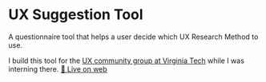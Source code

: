 # UX Suggestion Tool
A questionnaire tool that helps a user decide which UX Research Method to use.

I build this tool for the [UX community group at Virginia Tech](https://it.vt.edu/projects/ux-community) while I was interning there.
[🚀 Live on web](https://it.vt.edu/projects/ux-community/ux-research.html)